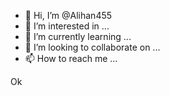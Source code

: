 - 👋 Hi, I’m @Alihan455
- 👀 I’m interested in ...
- 🌱 I’m currently learning ...
- 💞️ I’m looking to collaborate on ...
- 📫 How to reach me ...

<!---
Alihan455/Alihan455 is a ✨ special ✨ repository because its `README.md` (this file) appears on your GitHub profile.
You can click the Preview link to take a look at your changes.
--->Ok
